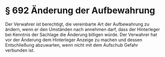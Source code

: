 # § 692 Änderung der Aufbewahrung
Der Verwahrer ist berechtigt, die vereinbarte Art der Aufbewahrung zu ändern, wenn er den Umständen nach annehmen darf, dass der Hinterleger bei Kenntnis der Sachlage die Änderung billigen würde. Der Verwahrer hat vor der Änderung dem Hinterleger Anzeige zu machen und dessen Entschließung abzuwarten, wenn nicht mit dem Aufschub Gefahr verbunden ist.